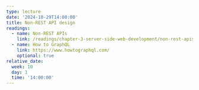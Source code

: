 ```yaml
---
type: lecture
date: '2024-10-29T14:00:00'
title: Non-REST API design
readings:
  - name: Non-REST APIs
    link: /readings/chapter-3-server-side-web-development/non-rest-apis/
  - name: How to GraphQL
    link: https://www.howtographql.com/
    optional: true
relative_date:
  week: 10
  day: 1
  time: '14:00:00'
---
```

